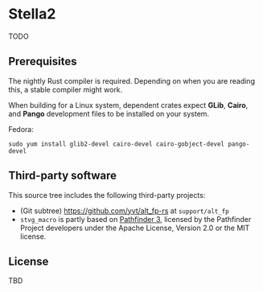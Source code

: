 # Stella2

TODO

## Prerequisites

The nightly Rust compiler is required. Depending on when you are reading this, a stable compiler might work.

When building for a Linux system, dependent crates expect **GLib**, **Cairo**, and **Pango** development files to be installed on your system.

Fedora:

```shell
sudo yum install glib2-devel cairo-devel cairo-gobject-devel pango-devel
```

## Third-party software

This source tree includes the following third-party projects:

 - (Git subtree) <https://github.com/yvt/alt_fp-rs> at `support/alt_fp`
 - `stvg_macro` is partly based on [Pathfinder 3](https://github.com/servo/pathfinder), licensed by the Pathfinder Project developers under the Apache License, Version 2.0 or the MIT license.

## License

TBD

